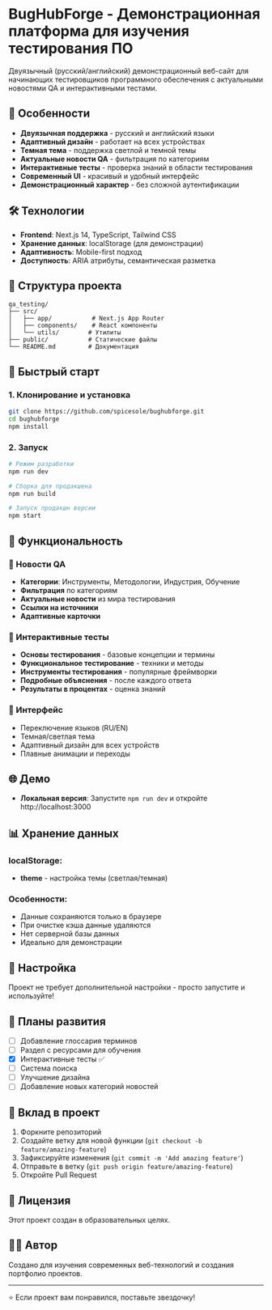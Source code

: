 # BugHubForge - Демонстрационная платформа для изучения тестирования ПО

Двуязычный (русский/английский) демонстрационный веб-сайт для начинающих тестировщиков программного обеспечения с актуальными новостями QA и интерактивными тестами.

## 🚀 Особенности

- **Двуязычная поддержка** - русский и английский языки
- **Адаптивный дизайн** - работает на всех устройствах
- **Темная тема** - поддержка светлой и темной темы
- **Актуальные новости QA** - фильтрация по категориям
- **Интерактивные тесты** - проверка знаний в области тестирования
- **Современный UI** - красивый и удобный интерфейс
- **Демонстрационный характер** - без сложной аутентификации

## 🛠 Технологии

- **Frontend**: Next.js 14, TypeScript, Tailwind CSS
- **Хранение данных**: localStorage (для демонстрации)
- **Адаптивность**: Mobile-first подход
- **Доступность**: ARIA атрибуты, семантическая разметка

## 📁 Структура проекта

```
qa_testing/
├── src/
│   ├── app/           # Next.js App Router
│   ├── components/    # React компоненты
│   └── utils/        # Утилиты
├── public/           # Статические файлы
└── README.md         # Документация
```

## 🚀 Быстрый старт

### 1. Клонирование и установка

```bash
git clone https://github.com/spicesole/bughubforge.git
cd bughubforge
npm install
```

### 2. Запуск

```bash
# Режим разработки
npm run dev

# Сборка для продакшена
npm run build

# Запуск продакшн версии
npm start
```

## 📱 Функциональность

### 📰 Новости QA

- **Категории**: Инструменты, Методологии, Индустрия, Обучение
- **Фильтрация** по категориям
- **Актуальные новости** из мира тестирования
- **Ссылки на источники**
- **Адаптивные карточки**

### 🧪 Интерактивные тесты

- **Основы тестирования** - базовые концепции и термины
- **Функциональное тестирование** - техники и методы
- **Инструменты тестирования** - популярные фреймворки
- **Подробные объяснения** - после каждого ответа
- **Результаты в процентах** - оценка знаний

### 🎨 Интерфейс

- Переключение языков (RU/EN)
- Темная/светлая тема
- Адаптивный дизайн для всех устройств
- Плавные анимации и переходы

## 🌐 Демо

- **Локальная версия**: Запустите `npm run dev` и откройте http://localhost:3000

## 📊 Хранение данных

### localStorage:

- **theme** - настройка темы (светлая/темная)

### Особенности:

- Данные сохраняются только в браузере
- При очистке кэша данные удаляются
- Нет серверной базы данных
- Идеально для демонстрации

## 🔧 Настройка

Проект не требует дополнительной настройки - просто запустите и используйте!

## 📝 Планы развития

- [ ] Добавление глоссария терминов
- [ ] Раздел с ресурсами для обучения
- [x] Интерактивные тесты ✅
- [ ] Система поиска
- [ ] Улучшение дизайна
- [ ] Добавление новых категорий новостей

## 🤝 Вклад в проект

1. Форкните репозиторий
2. Создайте ветку для новой функции (`git checkout -b feature/amazing-feature`)
3. Зафиксируйте изменения (`git commit -m 'Add amazing feature'`)
4. Отправьте в ветку (`git push origin feature/amazing-feature`)
5. Откройте Pull Request

## 📄 Лицензия

Этот проект создан в образовательных целях.

## 👨‍💻 Автор

Создано для изучения современных веб-технологий и создания портфолио проектов.

---

⭐ Если проект вам понравился, поставьте звездочку! 